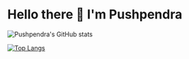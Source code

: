  <h1> Hello there 👋 I'm Pushpendra </h1>

  ![Pushpendra's GitHub stats](https://github-readme-stats.vercel.app/api?username=Pushpendra766&show_icons=true&theme=radical)
  </br>

  [![Top Langs](https://github-readme-stats.vercel.app/api/top-langs/?username=Pushpendra766&layout=compact)](https://github.com/Pushpendra766/github-readme-stats)

